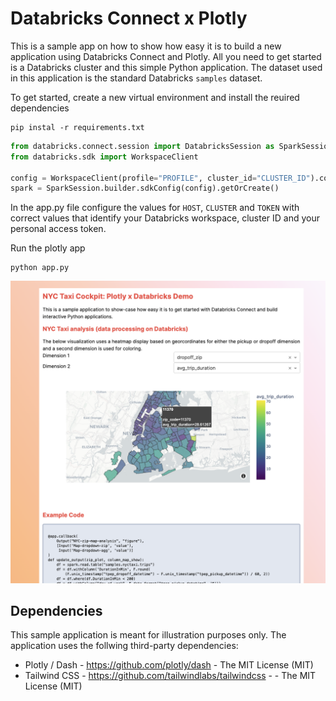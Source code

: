 # Databricks Connect x Plotly

This is a sample app on how to show how easy it is to build a new application
using Databricks Connect and Plotly. All you need to get started is a Databricks
cluster and this simple Python application. The dataset used in this application
is the standard Databricks `samples` dataset.

To get started, create a new virtual environment and install the reuired
dependencies

```commandline
pip instal -r requirements.txt
```

```python
from databricks.connect.session import DatabricksSession as SparkSession
from databricks.sdk import WorkspaceClient

config = WorkspaceClient(profile="PROFILE", cluster_id="CLUSTER_ID").config
spark = SparkSession.builder.sdkConfig(config).getOrCreate()
```


In the app.py file configure the values for `HOST`, `CLUSTER` and `TOKEN` with
correct values that identify your Databricks workspace, cluster ID and your personal
access token.

Run the plotly app

```shell
python app.py
```

![Screenshot](img/SCR-20230405-et1.png)


## Dependencies

This sample application is meant for illustration purposes only. The
application uses the follwing third-party dependencies:

  * Plotly / Dash - https://github.com/plotly/dash - The MIT License (MIT)
  * Tailwind CSS - https://github.com/tailwindlabs/tailwindcss - - The MIT License (MIT)